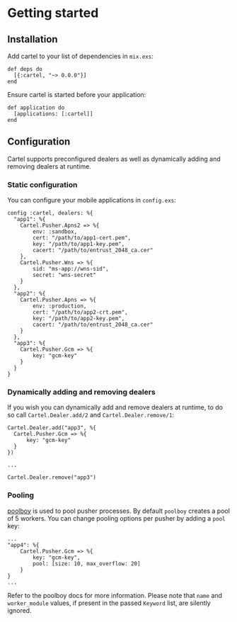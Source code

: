 # Getting started

## Installation

Add cartel to your list of dependencies in `mix.exs`:

    def deps do
      [{:cartel, "~> 0.0.0"}]
    end

Ensure cartel is started before your application:

    def application do
      [applications: [:cartel]]
    end

## Configuration

Cartel supports preconfigured dealers as well as dynamically adding and removing
dealers at runtime.

### Static configuration ###

You can configure your mobile applications in `config.exs`:

    config :cartel, dealers: %{
      "app1": %{
        Cartel.Pusher.Apns2 => %{
            env: :sandbox,
            cert: "/path/to/app1-cert.pem",
            key: "/path/to/app1-key.pem",
            cacert: "/path/to/entrust_2048_ca.cer"
        },
        Cartel.Pusher.Wns => %{
            sid: "ms-app://wns-sid",
            secret: "wns-secret"
        }
      },
      "app2": %{
        Cartel.Pusher.Apns => %{
            env: :production,
            cert: "/path/to/app2-crt.pem",
            key: "/path/to/app2-key.pem",
            cacert: "/path/to/entrust_2048_ca.cer"
        }
      },
      "app3": %{
        Cartel.Pusher.Gcm => %{
            key: "gcm-key"
        }
      }
    }

### Dynamically adding and removing dealers ###

If you wish you can dynamically add and remove dealers at runtime, to do so call
`Cartel.Dealer.add/2` and `Cartel.Dealer.remove/1`:

    Cartel.Dealer.add("app3", %{
      Cartel.Pusher.Gcm => %{
          key: "gcm-key"
      }
    })

    ...

    Cartel.Dealer.remove("app3")


### Pooling ###

[poolboy](https://github.com/devinus/poolboy) is used to pool pusher processes.
By default `poolboy` creates a pool of 5 workers. You can change pooling options
per pusher by adding a `pool` key:

    ...
    "app4": %{
        Cartel.Pusher.Gcm => %{
            key: "gcm-key",
            pool: [size: 10, max_overflow: 20]
        }
    }
    ...

Refer to the poolboy docs for more information.
Please note that `name` and `worker_module` values, if present in the passed
`Keyword` list, are silently ignored.
